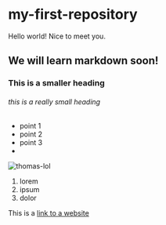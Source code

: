 # my-first-repository

Hello world! Nice to meet you.

## We will learn markdown soon!

### This is a smaller heading

###### this is a really small heading

- point 1
- point 2
- point 3
- 
![thomas-lol](https://github.com/F-Kirchhoff/my-first-repository/assets/59687330/2a374a36-506a-4685-85db-4debcc46ecb5)


1. lorem
2. ipsum
3. dolor

This is a [link to a website](https://www.github.com)
